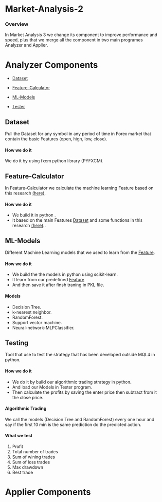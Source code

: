 # Market-Analysis-2

### Overview

In Market Analysis 3 we change its component to improve performance and speed, plus that we merge all the component in two main programes Analyzer and Applier.

# Analyzer Components

* [Dataset](#Dataset)

* [Feature-Calculator](#Feature-Calculator)

* [ML-Models](#ML-Models)

* [Tester](#Tester)


## Dataset

Pull the Dataset for any symbol in any period of time in Forex market that contain the basic Features
(open, high, low, close).

#### How we do it
We do it by using fxcm python library (PYFXCM).

   
## Feature-Calculator

In Feature-Calculator we calculate the machine learning Feature based on this research [(here)](http://www.wseas.us/e-library/conferences/2011/Penang/ACRE/ACRE-05.pdf).

#### How we do it
* We build it in python .
* It based on the main Features [Dataset](#Dataset) and some functions in this research [(here)](http://www.wseas.us/e-library/conferences/2011/Penang/ACRE/ACRE-05.pdf)..


## ML-Models

Different Machine Learning models that we used to learn from the [Feature](#Feature-Calculator).

#### How we do it
* We build the the models in python using scikit-learn.
* It learn from our predefined [Feature](#Feature-Calculator).
* And then save it after finsh traning in PKL file.

#### Models
* Decision Tree.
* k-nearest neighbor.
* RandomForest.
* Support vector machine.
* Neural-network-MLPClassifier.

## Testing

Tool that use to test the strategy that has been developed outside MQL4 in python.

#### How we do it
* We do it by build our algorithmic trading strategy in python.
* And load our Models in Tester program.
* Then calculate the profits by saving the enter price then subtract from it the close price.

#### Algorithmic Trading
We call the models (Decision Tree and RandomForest) every one hour and say if the first 10 min is the same prediction do the predicted action.
#### What we test
1. Profit
1. Total number of trades
1. Sum of wining trades
1. Sum of loss trades
1. Max drawdown
1. Best trade

# Applier Components

